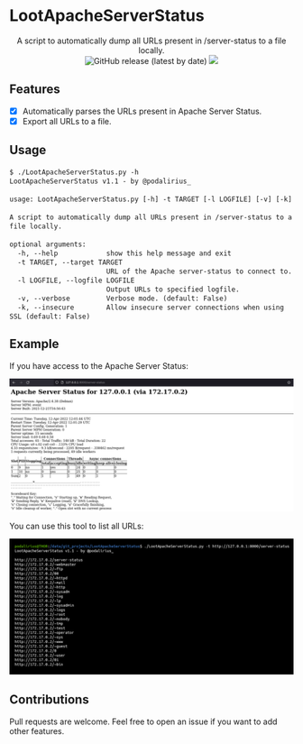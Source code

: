 # LootApacheServerStatus

<p align="center">
    A script to automatically dump all URLs present in /server-status to a file locally.
    <br>
    <img alt="GitHub release (latest by date)" src="https://img.shields.io/github/v/release/p0dalirius/LootApacheServerStatus">
    <a href="https://twitter.com/intent/follow?screen_name=podalirius_" title="Follow"><img src="https://img.shields.io/twitter/follow/podalirius_?label=Podalirius&style=social"></a>
    <br>
</p>

## Features

 - [x] Automatically parses the URLs present in Apache Server Status.
 - [x] Export all URLs to a file.

## Usage

```
$ ./LootApacheServerStatus.py -h
LootApacheServerStatus v1.1 - by @podalirius_

usage: LootApacheServerStatus.py [-h] -t TARGET [-l LOGFILE] [-v] [-k]

A script to automatically dump all URLs present in /server-status to a file locally.

optional arguments:
  -h, --help            show this help message and exit
  -t TARGET, --target TARGET
                        URL of the Apache server-status to connect to.
  -l LOGFILE, --logfile LOGFILE
                        Output URLs to specified logfile.
  -v, --verbose         Verbose mode. (default: False)
  -k, --insecure        Allow insecure server connections when using SSL (default: False)
```

## Example

If you have access to the Apache Server Status:

![](./.github/apache_server_status.png)

You can use this tool to list all URLs:

![](./.github/example.png)

## Contributions

Pull requests are welcome. Feel free to open an issue if you want to add other features.